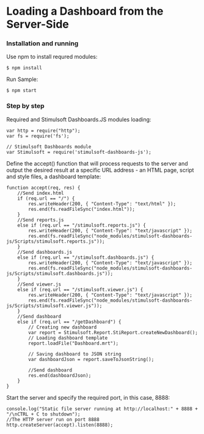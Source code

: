 # Loading a Dashboard from the Server-Side

### Installation and running
Use npm to install requred modules:

    $ npm install
	
Run Sample:

    $ npm start

### Step by step
Required and Stimulsoft Dashboards.JS modules loading:

    var http = require("http");
    var fs = require('fs');

    // Stimulsoft Dashboards module
    var Stimulsoft = require('stimulsoft-dashboards-js');

Define the accept() function that will process requests to the server and output the desired result at a specific URL address - an HTML page, script and style files, a dashboard template:

    function accept(req, res) {
	    //Send index.html
	    if (req.url == "/") {
		    res.writeHeader(200, { "Content-Type": "text/html" });
		    res.end(fs.readFileSync("index.html"));
	    }
	    //Send reports.js
	    else if (req.url == "/stimulsoft.reports.js") {
		    res.writeHeader(200, { "Content-Type": "text/javascript" });
		    res.end(fs.readFileSync("node_modules/stimulsoft-dashboards-js/Scripts/stimulsoft.reports.js"));
	    }
	    //Send dashboards.js
	    else if (req.url == "/stimulsoft.dashboards.js") {
		    res.writeHeader(200, { "Content-Type": "text/javascript" });
		    res.end(fs.readFileSync("node_modules/stimulsoft-dashboards-js/Scripts/stimulsoft.dashboards.js"));
	    }
	    //Send viewer.js
	    else if (req.url == "/stimulsoft.viewer.js") {
		    res.writeHeader(200, { "Content-Type": "text/javascript" });
		    res.end(fs.readFileSync("node_modules/stimulsoft-dashboards-js/Scripts/stimulsoft.viewer.js"));
	    }
	    //Send dashboard
	    else if (req.url == "/getDashboard") {
		    // Creating new dashboard
		    var report = Stimulsoft.Report.StiReport.createNewDashboard();
		    // Loading dashboard template
		    report.loadFile("Dashboard.mrt");

		    // Saving dashboard to JSON string
		    var dashboardJson = report.saveToJsonString();

		    //Send dashboard
		    res.end(dashboardJson);
	    }
    }

Start the server and specify the required port, in this case, 8888:

    console.log("Static file server running at http://localhost:" + 8888 + "/\nCTRL + C to shutdown");
    //The HTTP server run on port 8888
    http.createServer(accept).listen(8888);
